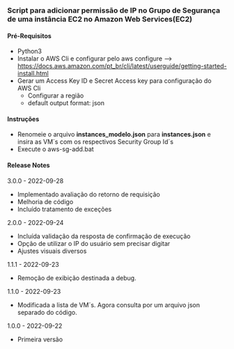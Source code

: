 ### Script para adicionar permissão de IP no Grupo de Segurança de uma instância EC2 no Amazon Web Services(EC2) ###

#### Pré-Requisitos ####  
- Python3
- Instalar o AWS Cli e configurar pelo aws configure --> https://docs.aws.amazon.com/pt_br/cli/latest/userguide/getting-started-install.html  
- Gerar um Access Key ID e Secret Access key para configuração do AWS Cli  
  - Configurar a região   
  - default output format: json  

#### Instruções ####  
- Renomeie o arquivo **instances_modelo.json** para **instances.json** e insira as VM´s com os respectivos Security Group Id´s  
- Execute o aws-sg-add.bat  

#### Release Notes ####
3.0.0 - 2022-09-28
- Implementado avaliação do retorno de requisição
- Melhoria de código
- Incluído tratamento de exceções

2.0.0 - 2022-09-24
- Incluída validação da resposta de confirmação de execução
- Opção de utilizar o IP do usuário sem precisar digitar
- Ajustes visuais diversos

1.1.1 - 2022-09-23
- Remoção de exibição destinada a debug.  

1.1.0 - 2022-09-23  
- Modificada a lista de VM´s. Agora consulta por um arquivo json separado do código.  
  
1.0.0 - 2022-09-22  
- Primeira versão  
